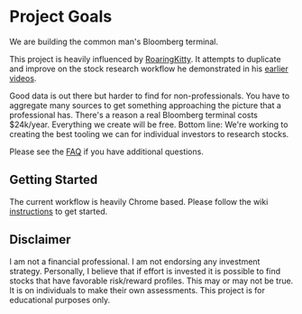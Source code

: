 # Project Goals
We are building the common man's Bloomberg terminal.

This project is heavily influenced by [RoaringKitty](https://www.youtube.com/c/RoaringKitty/videos). It attempts to duplicate and improve on the stock research workflow he demonstrated in his [earlier](https://www.youtube.com/watch?v=x2CBcthRVKE) [videos](https://www.youtube.com/watch?v=7wjWnMcdnlQ&t=3s).

Good data is out there but harder to find for non-professionals. You have to aggregate many sources to get something approaching the picture that a professional has. There's a reason a real Bloomberg terminal costs $24k/year. Everything we create will be free. Bottom line: We're working to creating the best tooling we can for individual investors to research stocks.

Please see the [FAQ](https://github.com/SimianAstronaut7/Project_Simian_Astronaut/wiki/FAQ) if you have additional questions.

## Getting Started
The current workflow is heavily Chrome based. Please follow the wiki [instructions](https://github.com/SimianAstronaut7/Project_Simian_Astronaut/wiki/Project-Setup) to get started. 

## Disclaimer
I am not a financial professional. I am not endorsing any investment strategy. Personally, I  believe that if effort is invested it is possible to find stocks that have favorable risk/reward profiles. This may or may not be true. It is on individuals to make their own assessments. This project is for educational purposes only. 

